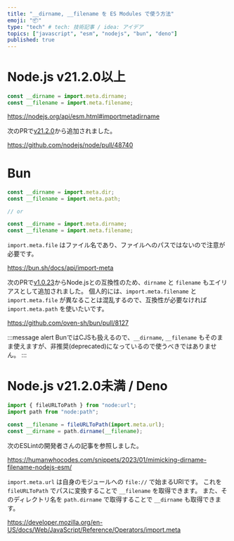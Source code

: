 ```yaml
---
title: "__dirname, __filename を ES Modules で使う方法"
emoji: "📦"
type: "tech" # tech: 技術記事 / idea: アイデア
topics: ["javascript", "esm", "nodejs", "bun", "deno"]
published: true
---
```


# Node.js v21.2.0以上

```js
const __dirname = import.meta.dirname;
const __filename = import.meta.filename;
```

https://nodejs.org/api/esm.html#importmetadirname

次のPRで[v21.2.0](https://nodejs.org/en/blog/release/v21.2.0)から追加されました。

https://github.com/nodejs/node/pull/48740

# Bun

```js
const __dirname = import.meta.dir;
const __filename = import.meta.path;

// or

const __dirname = import.meta.dirname;
const __filename = import.meta.filename;
```

`import.meta.file` はファイル名であり、ファイルへのパスではないので注意が必要です。

https://bun.sh/docs/api/import-meta

次のPRで[v1.0.23](https://github.com/oven-sh/bun/releases/tag/bun-v1.0.23)からNode.jsとの互換性のため、`dirname` と `filename` もエイリアスとして追加されました。
個人的には、`import.meta.filename` と `import.meta.file` が異なることは混乱するので、互換性が必要なければ `import.meta.path` を使いたいです。

https://github.com/oven-sh/bun/pull/8127

:::message alert
BunではCJSも扱えるので、`__dirname`, `__filename` もそのまま使えますが、非推奨(deprecated)になっているので使うべきではありません。
:::

# Node.js v21.2.0未満 / Deno

```js
import { fileURLToPath } from "node:url";
import path from "node:path";

const __filename = fileURLToPath(import.meta.url);
const __dirname = path.dirname(__filename);
```

次のESLintの開発者さんの記事を参照しました。

https://humanwhocodes.com/snippets/2023/01/mimicking-dirname-filename-nodejs-esm/

`import.meta.url` は自身のモジュールへの `file://` で始まるURIです。
これを `fileURLToPath` でパスに変換することで `__filename` を取得できます。
また、そのディレクトリ名を `path.dirname` で取得することで `__dirname` も取得できます。

https://developer.mozilla.org/en-US/docs/Web/JavaScript/Reference/Operators/import.meta
